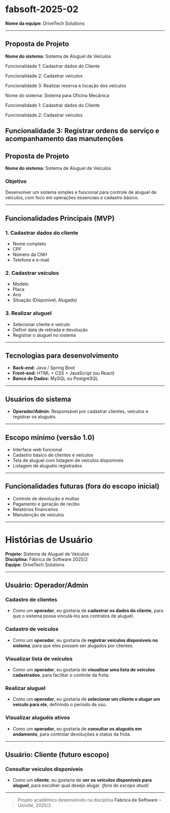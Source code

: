 # fabsoft-2025-02

**Nome da equipe:** DriveTech Solutions

---
##  Proposta de Projeto 

**Nome do sistema:** Sistema de Aluguel de Veículos 

Funcionalidade 1: Cadastrar dados do Cliente

Funcionalidade 2: Cadastrar veículos

Funcionalidade 3: Realizar reserva e locação dos veículos

Nome do sistema: Sistema para Oficina Mecânica

Funcionalidade 1: Cadastrar dados do Cliente

Funcionalidade 2: Cadastrar veículos

Funcionalidade 3: Registrar ordens de serviço e acompanhamento das manutenções
---

##  Proposta de Projeto  
**Nome do sistema:** Sistema de Aluguel de Veículos  

###  Objetivo  
Desenvolver um sistema simples e funcional para controle de aluguel de veículos, com foco em operações essenciais e cadastro básico.

---

##  Funcionalidades Principais (MVP)

### 1. Cadastrar dados do cliente
- Nome completo  
- CPF  
- Número da CNH  
- Telefone e e-mail  

### 2. Cadastrar veículos
- Modelo  
- Placa  
- Ano  
- Situação (Disponível, Alugado)  

### 3. Realizar aluguel
- Selecionar cliente e veículo  
- Definir data de retirada e devolução  
- Registrar o aluguel no sistema  

---

##  Tecnologias para desenvolvimento
- **Back-end:** Java / Spring Boot  
- **Front-end:** HTML + CSS + JavaScript (ou React)  
- **Banco de Dados:** MySQL ou PostgreSQL  

---

##  Usuários do sistema
- **Operador/Admin**: Responsável por cadastrar clientes, veículos e registrar os aluguéis.

---

##  Escopo mínimo (versão 1.0)
- Interface web funcional  
- Cadastro básico de clientes e veículos  
- Tela de aluguel com listagem de veículos disponíveis  
- Listagem de aluguéis registrados  

---

##  Funcionalidades futuras (fora do escopo inicial)
- Controle de devolução e multas  
- Pagamento e geração de recibo  
- Relatórios financeiros  
- Manutenção de veículos

---

#  Histórias de Usuário  
**Projeto:** Sistema de Aluguel de Veículos  
**Disciplina:** Fábrica de Software 2025/2  
**Equipe:** DriveTech Solutions  

---

##  Usuário: Operador/Admin

###  Cadastro de clientes
- Como um **operador**, eu gostaria de **cadastrar os dados do cliente**, para que o sistema possa vinculá-los aos contratos de aluguel.

###  Cadastro de veículos
- Como um **operador**, eu gostaria de **registrar veículos disponíveis no sistema**, para que eles possam ser alugados por clientes.

###  Visualizar lista de veículos
- Como um **operador**, eu gostaria de **visualizar uma lista de veículos cadastrados**, para facilitar o controle da frota.

###  Realizar aluguel
- Como um **operador**, eu gostaria de **selecionar um cliente e alugar um veículo para ele**, definindo o período de uso.

###  Visualizar aluguéis ativos
- Como um **operador**, eu gostaria de **consultar os aluguéis em andamento**, para controlar devoluções e status da frota.

---

##  Usuário: Cliente (futuro escopo)

###  Consultar veículos disponíveis
- Como um **cliente**, eu gostaria de **ver os veículos disponíveis para aluguel**, para escolher qual desejo alugar. *(fora do escopo atual)*

---

> Projeto acadêmico desenvolvido na disciplina **Fábrica de Software** – Univille, 2025/2.
